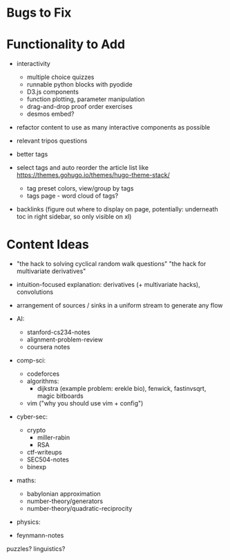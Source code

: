 # Bugs to Fix

# Functionality to Add

- interactivity
    - multiple choice quizzes
    - runnable python blocks with pyodide
    - D3.js components
    - function plotting, parameter manipulation
    - drag-and-drop proof order exercises
    - desmos embed?
- refactor content to use as many interactive components as possible

- relevant tripos questions

- better tags
- select tags and auto reorder the article list like https://themes.gohugo.io/themes/hugo-theme-stack/
    - tag preset colors, view/group by tags
    - tags page - word cloud of tags?

- backlinks (figure out where to display on page, potentially: underneath toc in right sidebar, so only visible on xl)


# Content Ideas

- "the hack to solving cyclical random walk questions" "the hack for multivariate derivatives"

- intuition-focused explanation: derivatives (+ multivariate hacks), convolutions

- arrangement of sources / sinks in a uniform stream to generate any flow

- AI:
    - stanford-cs234-notes
    - alignment-problem-review
    - coursera notes

- comp-sci:
    - codeforces
    - algorithms:
        - dijkstra (example problem: erekle bio), fenwick, fastinvsqrt, magic bitboards
    - vim ("why you should use vim + config")

- cyber-sec:
    - crypto
        - miller-rabin
        - RSA
    - ctf-writeups
    - SEC504-notes
    - binexp

- maths:
    - babylonian approximation
    - number-theory/generators
    - number-theory/quadratic-reciprocity

- physics:
- feynmann-notes

puzzles? linguistics?
